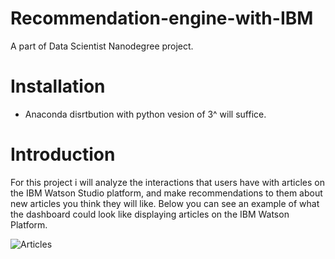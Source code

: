 # Recommendation-engine-with-IBM
A part of Data Scientist Nanodegree project.

# Installation 
- Anaconda disrtbution with python vesion of 3^ will suffice.

# Introduction 
For this project i will analyze the interactions that users have with articles on the IBM Watson Studio platform, and make recommendations to them about new articles you think they will like. Below you can see an example of what the dashboard could look like displaying articles on the IBM Watson Platform.

![Articles](./articles_example.pngg)
